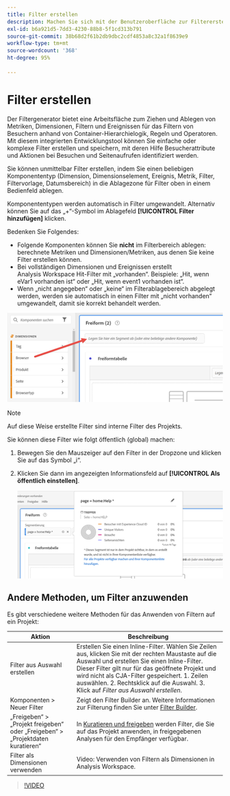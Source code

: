 ```yaml
---
title: Filter erstellen
description: Machen Sie sich mit der Benutzeroberfläche zur Filtererstellung vertraut.
exl-id: b6a921d5-7dd3-4230-88b8-5f1cd313b791
source-git-commit: 38b68d2f61b2db9dbc2cdf4853a8c32a1f8639e9
workflow-type: tm+mt
source-wordcount: '368'
ht-degree: 95%

---
```


# Filter erstellen

Der Filtergenerator bietet eine Arbeitsfläche zum Ziehen und Ablegen von Metriken, Dimensionen, Filtern und Ereignissen für das Filtern von Besuchern anhand von Container-Hierarchielogik, Regeln und Operatoren. Mit diesem integrierten Entwicklungstool können Sie einfache oder komplexe Filter erstellen und speichern, mit deren Hilfe Besucherattribute und Aktionen bei Besuchen und Seitenaufrufen identifiziert werden.

Sie können unmittelbar Filter erstellen, indem Sie einen beliebigen Komponententyp (Dimension, Dimensionselement, Ereignis, Metrik, Filter, Filtervorlage, Datumsbereich) in die Ablagezone für Filter oben in einem Bedienfeld ablegen.

Komponententypen werden automatisch in Filter umgewandelt. Alternativ können Sie auf das „+“-Symbol im Ablagefeld **[!UICONTROL Filter hinzufügen]** klicken.

Bedenken Sie Folgendes:

* Folgende Komponenten können Sie **nicht** im Filterbereich ablegen: berechnete Metriken und Dimensionen/Metriken, aus denen Sie keine Filter erstellen können.
* Bei vollständigen Dimensionen und Ereignissen erstellt Analysis Workspace Hit-Filter mit „vorhanden“. Beispiele: „Hit, wenn eVar1 vorhanden ist“ oder „Hit, wenn event1 vorhanden ist“.
* Wenn „nicht angegeben“ oder „keine“ im Filterablagebereich abgelegt werden, werden sie automatisch in einen Filter mit „nicht vorhanden“ umgewandelt, damit sie korrekt behandelt werden.

![](assets/segment-dropzone.png)

>[!NOTE]
>
>Auf diese Weise erstellte Filter sind interne Filter des Projekts.

Sie können diese Filter wie folgt öffentlich (global) machen:

1. Bewegen Sie den Mauszeiger auf den Filter in der Dropzone und klicken Sie auf das Symbol „i“.
1. Klicken Sie dann im angezeigten Informationsfeld auf **[!UICONTROL Als öffentlich einstellen]**.

   ![](assets/segment-info.png)

## Andere Methoden, um Filter anzuwenden

Es gibt verschiedene weitere Methoden für das Anwenden von Filtern auf ein Projekt:

| Aktion | Beschreibung |
|--- |--- |
| Filter aus Auswahl erstellen | Erstellen Sie einen Inline-Filter. Wählen Sie Zeilen aus, klicken Sie mit der rechten Maustaste auf die Auswahl und erstellen Sie einen Inline-Filter. Dieser Filter gilt nur für das geöffnete Projekt und wird nicht als CJA-Filter gespeichert. 1. Zeilen auswählen.  2. Rechtsklick auf die Auswahl.  3. Klick auf *Filter aus Auswahl erstellen*. |
| Komponenten > Neuer Filter | Zeigt den Filter Builder an. Weitere Informationen zur Filterung finden Sie unter [Filter Builder](https://experienceleague.adobe.com/docs/analytics/components/segmentation/segmentation-workflow/seg-build.html?lang=de). |
| „Freigeben“ > „Projekt freigeben“ oder „Freigeben“ > „Projektdaten kuratieren“ | In [Kuratieren und freigeben](https://experienceleague.adobe.com/docs/analytics/analyze/analysis-workspace/curate-share/curate.html?lang=de#concept_4A9726927E7C44AFA260E2BB2721AFC6) werden Filter, die Sie auf das Projekt anwenden, in freigegebenen Analysen für den Empfänger verfügbar. |
| Filter als Dimensionen verwenden | Video: Verwenden von Filtern als Dimensionen in Analysis Workspace. |

>[!VIDEO](https://video.tv.adobe.com/v/23974)
